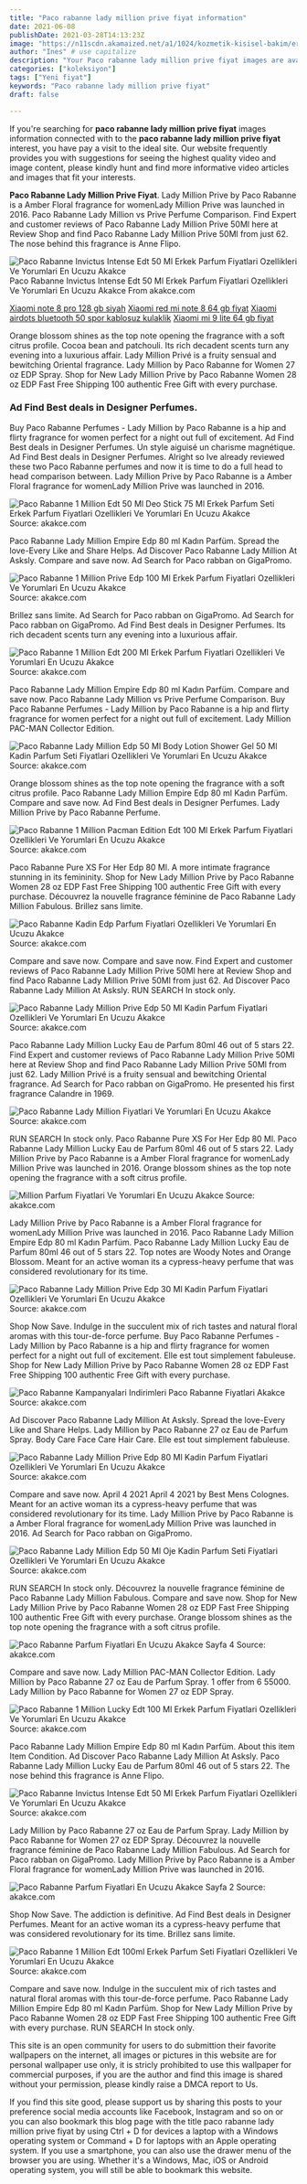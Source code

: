 ```yaml
---
title: "Paco rabanne lady million prive fiyat information"
date: 2021-06-08
publishDate: 2021-03-28T14:13:23Z
image: "https://n11scdn.akamaized.net/a1/1024/kozmetik-kisisel-bakim/erkek-parfum/paco-rabanne-1-million-edt-100-ml-erkek-parfum-seti__0504011982730931.jpg"
author: "Ines" # use capitalize
description: "Your Paco rabanne lady million prive fiyat images are available in this site. Paco rabanne lady million prive fiyat are a topic that is being searched for and liked by netizens now. You can Get the Paco rabanne lady million prive fiyat files here. Get all royalty-free vectors."
categories: ["koleksiyon"]
tags: ["Yeni fiyat"]
keywords: "Paco rabanne lady million prive fiyat"
draft: false

---
```


If you're searching for **paco rabanne lady million prive fiyat** images information connected with to the **paco rabanne lady million prive fiyat** interest, you have pay a visit to the ideal  site.  Our website frequently  provides you with  suggestions  for seeing  the highest  quality video and image  content, please kindly hunt and find more informative video articles and images  that fit your interests.

**Paco Rabanne Lady Million Prive Fiyat**. Lady Million Prive by Paco Rabanne is a Amber Floral fragrance for womenLady Million Prive was launched in 2016. Paco Rabanne Lady Million vs Prive Perfume Comparison. Find Expert and customer reviews of Paco Rabanne Lady Million Prive 50Ml here at Review Shop and find Paco Rabanne Lady Million Prive 50Ml from just 62. The nose behind this fragrance is Anne Flipo.

![Paco Rabanne Invictus Intense Edt 50 Ml Erkek Parfum Fiyatlari Ozellikleri Ve Yorumlari En Ucuzu Akakce](https://cdn.akakce.com/paco-rabanne/paco-rabanne-invictus-intense-edt-50-ml-erkek-z.jpg "Paco Rabanne Invictus Intense Edt 50 Ml Erkek Parfum Fiyatlari Ozellikleri Ve Yorumlari En Ucuzu Akakce")
Paco Rabanne Invictus Intense Edt 50 Ml Erkek Parfum Fiyatlari Ozellikleri Ve Yorumlari En Ucuzu Akakce From akakce.com

[Xiaomi note 8 pro 128 gb siyah](/xiaomi-note-8-pro-128-gb-siyah/)
[Xiaomi red mi note 8 64 gb fiyat](/xiaomi-red-mi-note-8-64-gb-fiyat/)
[Xiaomi airdots bluetooth 50 spor kablosuz kulaklik](/xiaomi-airdots-bluetooth-50-spor-kablosuz-kulaklik/)
[Xiaomi mi 9 lite 64 gb fiyat](/xiaomi-mi-9-lite-64-gb-fiyat/)

Orange blossom shines as the top note opening the fragrance with a soft citrus profile. Cocoa bean and patchouli. Its rich decadent scents turn any evening into a luxurious affair. Lady Million Privé is a fruity sensual and bewitching Oriental fragrance. Lady Million by Paco Rabanne for Women 27 oz EDP Spray. Shop for New Lady Million Prive by Paco Rabanne Women 28 oz EDP Fast Free Shipping 100 authentic Free Gift with every purchase.

### Ad Find Best deals in Designer Perfumes.

Buy Paco Rabanne Perfumes - Lady Million by Paco Rabanne is a hip and flirty fragrance for women perfect for a night out full of excitement. Ad Find Best deals in Designer Perfumes. Un style aiguisé un charisme magnétique. Ad Find Best deals in Designer Perfumes. Alright so Ive already reviewed these two Paco Rabanne perfumes and now it is time to do a full head to head comparison between. Lady Million Prive by Paco Rabanne is a Amber Floral fragrance for womenLady Million Prive was launched in 2016.


![Paco Rabanne 1 Million Edt 50 Ml Deo Stick 75 Ml Erkek Parfum Seti Erkek Parfum Fiyatlari Ozellikleri Ve Yorumlari En Ucuzu Akakce](https://iis-akakce.akamaized.net/p.z?%2F%2Fn11scdn%2Eakamaized%2Enet%2Fa1%2F1024%2Fkozmetik%2Dkisisel%2Dbakim%2Ferkek%2Dparfum%2Fpaco%2Drabanne%2D1%2Dmillion%2Dedt%2D50ml%2Derkek%2Dparfum%2Dset%5F%5F1012556460897319%2Ejpg "Paco Rabanne 1 Million Edt 50 Ml Deo Stick 75 Ml Erkek Parfum Seti Erkek Parfum Fiyatlari Ozellikleri Ve Yorumlari En Ucuzu Akakce")
Source: akakce.com

Paco Rabanne Lady Million Empire Edp 80 ml Kadın Parfüm. Spread the love-Every Like and Share Helps. Ad Discover Paco Rabanne Lady Million At Asksly. Compare and save now. Ad Search for Paco rabban on GigaPromo.

![Paco Rabanne 1 Million Prive Edp 100 Ml Erkek Parfum Fiyatlari Ozellikleri Ve Yorumlari En Ucuzu Akakce](https://cdn.akakce.com/paco-rabanne/paco-rabanne-1-million-prive-edp-100-ml-erkek-z.jpg "Paco Rabanne 1 Million Prive Edp 100 Ml Erkek Parfum Fiyatlari Ozellikleri Ve Yorumlari En Ucuzu Akakce")
Source: akakce.com

Brillez sans limite. Ad Search for Paco rabban on GigaPromo. Ad Search for Paco rabban on GigaPromo. Ad Find Best deals in Designer Perfumes. Its rich decadent scents turn any evening into a luxurious affair.

![Paco Rabanne 1 Million Edt 200 Ml Erkek Parfum Fiyatlari Ozellikleri Ve Yorumlari En Ucuzu Akakce](https://cdn.akakce.com/paco-rabanne/paco-rabanne-1-million-edt-200-ml-erkek-z.jpg "Paco Rabanne 1 Million Edt 200 Ml Erkek Parfum Fiyatlari Ozellikleri Ve Yorumlari En Ucuzu Akakce")
Source: akakce.com

Paco Rabanne Lady Million Empire Edp 80 ml Kadın Parfüm. Compare and save now. Paco Rabanne Lady Million vs Prive Perfume Comparison. Buy Paco Rabanne Perfumes - Lady Million by Paco Rabanne is a hip and flirty fragrance for women perfect for a night out full of excitement. Lady Million PAC-MAN Collector Edition.

![Paco Rabanne Lady Million Edp 50 Ml Body Lotion Shower Gel 50 Ml Kadin Parfum Seti Fiyatlari Ozellikleri Ve Yorumlari En Ucuzu Akakce](https://cdn.akakce.com/paco-rabanne/paco-rabanne-lady-million-edp-50-ml-body-lotion-shower-gel-50-ml-kadin-seti-z.jpg "Paco Rabanne Lady Million Edp 50 Ml Body Lotion Shower Gel 50 Ml Kadin Parfum Seti Fiyatlari Ozellikleri Ve Yorumlari En Ucuzu Akakce")
Source: akakce.com

Orange blossom shines as the top note opening the fragrance with a soft citrus profile. Paco Rabanne Lady Million Empire Edp 80 ml Kadın Parfüm. Compare and save now. Ad Find Best deals in Designer Perfumes. Lady Million Prive by Paco Rabanne Perfume.

![Paco Rabanne 1 Million Pacman Edition Edt 100 Ml Erkek Parfum Fiyatlari Ozellikleri Ve Yorumlari En Ucuzu Akakce](https://cdn.akakce.com/paco-rabanne/paco-rabanne-1-million-pacman-edition-edt-100-ml-erkek-z.jpg "Paco Rabanne 1 Million Pacman Edition Edt 100 Ml Erkek Parfum Fiyatlari Ozellikleri Ve Yorumlari En Ucuzu Akakce")
Source: akakce.com

Paco Rabanne Pure XS For Her Edp 80 Ml. A more intimate fragrance stunning in its femininity. Shop for New Lady Million Prive by Paco Rabanne Women 28 oz EDP Fast Free Shipping 100 authentic Free Gift with every purchase. Découvrez la nouvelle fragrance féminine de Paco Rabanne Lady Million Fabulous. Brillez sans limite.

![Paco Rabanne Kadin Edp Parfum Fiyatlari Ozellikleri Ve Yorumlari En Ucuzu Akakce](https://floimages.mncdn.com/mncropresize/1000/1000/media/catalog/product/20-09/03/3349668535439.jpg "Paco Rabanne Kadin Edp Parfum Fiyatlari Ozellikleri Ve Yorumlari En Ucuzu Akakce")
Source: akakce.com

Compare and save now. Compare and save now. Find Expert and customer reviews of Paco Rabanne Lady Million Prive 50Ml here at Review Shop and find Paco Rabanne Lady Million Prive 50Ml from just 62. Ad Discover Paco Rabanne Lady Million At Asksly. RUN SEARCH In stock only.

![Paco Rabanne Lady Million Prive Edp 50 Ml Kadin Parfum Fiyatlari Ozellikleri Ve Yorumlari En Ucuzu Akakce](https://cdn.akakce.com/paco-rabanne/paco-rabanne-lady-million-prive-edp-50-ml-kadin-z.jpg "Paco Rabanne Lady Million Prive Edp 50 Ml Kadin Parfum Fiyatlari Ozellikleri Ve Yorumlari En Ucuzu Akakce")
Source: akakce.com

Paco Rabanne Lady Million Lucky Eau de Parfum 80ml 46 out of 5 stars 22. Find Expert and customer reviews of Paco Rabanne Lady Million Prive 50Ml here at Review Shop and find Paco Rabanne Lady Million Prive 50Ml from just 62. Lady Million Privé is a fruity sensual and bewitching Oriental fragrance. Ad Search for Paco rabban on GigaPromo. He presented his first fragrance Calandre in 1969.

![Paco Rabanne Lady Million Fiyatlari Ve Yorumlari En Ucuzu Akakce](https://cdn.akakce.com/paco-rabanne/paco-rabanne-lady-million-edp-50-ml-kadin-x.jpg "Paco Rabanne Lady Million Fiyatlari Ve Yorumlari En Ucuzu Akakce")
Source: akakce.com

RUN SEARCH In stock only. Paco Rabanne Pure XS For Her Edp 80 Ml. Paco Rabanne Lady Million Lucky Eau de Parfum 80ml 46 out of 5 stars 22. Lady Million Prive by Paco Rabanne is a Amber Floral fragrance for womenLady Million Prive was launched in 2016. Orange blossom shines as the top note opening the fragrance with a soft citrus profile.

![Million Parfum Fiyatlari Ve Yorumlari En Ucuzu Akakce](https://cdn.akakce.com/paco-rabanne/paco-rabanne-lady-million-edp-80-ml-kadin-x.jpg "Million Parfum Fiyatlari Ve Yorumlari En Ucuzu Akakce")
Source: akakce.com

Lady Million Prive by Paco Rabanne is a Amber Floral fragrance for womenLady Million Prive was launched in 2016. Paco Rabanne Lady Million Empire Edp 80 ml Kadın Parfüm. Paco Rabanne Lady Million Lucky Eau de Parfum 80ml 46 out of 5 stars 22. Top notes are Woody Notes and Orange Blossom. Meant for an active woman its a cypress-heavy perfume that was considered revolutionary for its time.

![Paco Rabanne Lady Million Prive Edp 30 Ml Kadin Parfum Fiyatlari Ozellikleri Ve Yorumlari En Ucuzu Akakce](https://cdn.akakce.com/paco-rabanne/paco-rabanne-lady-million-prive-edp-30-ml-kadin-z.jpg "Paco Rabanne Lady Million Prive Edp 30 Ml Kadin Parfum Fiyatlari Ozellikleri Ve Yorumlari En Ucuzu Akakce")
Source: akakce.com

Shop Now Save. Indulge in the succulent mix of rich tastes and natural floral aromas with this tour-de-force perfume. Buy Paco Rabanne Perfumes - Lady Million by Paco Rabanne is a hip and flirty fragrance for women perfect for a night out full of excitement. Elle est tout simplement fabuleuse. Shop for New Lady Million Prive by Paco Rabanne Women 28 oz EDP Fast Free Shipping 100 authentic Free Gift with every purchase.

![Paco Rabanne Kampanyalari Indirimleri Paco Rabanne Fiyatlari Akakce](https://n11scdn.akamaized.net/a1/1024/kozmetik-kisisel-bakim/parlatici-ve-dolgunlastirici/paco-rabanne-lady-million-lucky-lip-gloss-3-ml__1314856670459143.jpg "Paco Rabanne Kampanyalari Indirimleri Paco Rabanne Fiyatlari Akakce")
Source: akakce.com

Ad Discover Paco Rabanne Lady Million At Asksly. Spread the love-Every Like and Share Helps. Lady Million by Paco Rabanne 27 oz Eau de Parfum Spray. Body Care Face Care Hair Care. Elle est tout simplement fabuleuse.

![Paco Rabanne Lady Million Prive Edp 80 Ml Kadin Parfum Fiyatlari Ozellikleri Ve Yorumlari En Ucuzu Akakce](https://cdn.akakce.com/paco-rabanne/paco-rabanne-lady-million-prive-edp-80-ml-kadin-z.jpg "Paco Rabanne Lady Million Prive Edp 80 Ml Kadin Parfum Fiyatlari Ozellikleri Ve Yorumlari En Ucuzu Akakce")
Source: akakce.com

Compare and save now. April 4 2021 April 4 2021 by Best Mens Colognes. Meant for an active woman its a cypress-heavy perfume that was considered revolutionary for its time. Lady Million Prive by Paco Rabanne is a Amber Floral fragrance for womenLady Million Prive was launched in 2016. Ad Search for Paco rabban on GigaPromo.

![Paco Rabanne Lady Million Edp 50 Ml Oje Kadin Parfum Seti Fiyatlari Ozellikleri Ve Yorumlari En Ucuzu Akakce](https://iis-akakce.akamaized.net/p.z?https://n11scdn.akamaized.net/a1/1024/kozmetik-kisisel-bakim/kadin-parfum/paco-rabanne-lady-million-edp-50-ml-oje-kadin-parfum-seti__0122228102630616.jpg "Paco Rabanne Lady Million Edp 50 Ml Oje Kadin Parfum Seti Fiyatlari Ozellikleri Ve Yorumlari En Ucuzu Akakce")
Source: akakce.com

RUN SEARCH In stock only. Découvrez la nouvelle fragrance féminine de Paco Rabanne Lady Million Fabulous. Compare and save now. Shop for New Lady Million Prive by Paco Rabanne Women 28 oz EDP Fast Free Shipping 100 authentic Free Gift with every purchase. Orange blossom shines as the top note opening the fragrance with a soft citrus profile.

![Paco Rabanne Parfum Fiyatlari En Ucuzu Akakce Sayfa 4](https://cdn.akakce.com/paco-rabanne/paco-rabanne-lady-million-edp-80-ml-body-lotion-100-ml-kadin-seti-x.jpg "Paco Rabanne Parfum Fiyatlari En Ucuzu Akakce Sayfa 4")
Source: akakce.com

Compare and save now. Lady Million PAC-MAN Collector Edition. Lady Million by Paco Rabanne 27 oz Eau de Parfum Spray. 1 offer from 6 55000. Lady Million by Paco Rabanne for Women 27 oz EDP Spray.

![Paco Rabanne 1 Million Lucky Edt 100 Ml Erkek Parfum Fiyatlari Ozellikleri Ve Yorumlari En Ucuzu Akakce](https://cdn.akakce.com/paco-rabanne/paco-rabanne-1-million-lucky-edt-100-ml-erkek-z.jpg "Paco Rabanne 1 Million Lucky Edt 100 Ml Erkek Parfum Fiyatlari Ozellikleri Ve Yorumlari En Ucuzu Akakce")
Source: akakce.com

Paco Rabanne Lady Million Empire Edp 80 ml Kadın Parfüm. About this item Item Condition. Ad Discover Paco Rabanne Lady Million At Asksly. Paco Rabanne Lady Million Lucky Eau de Parfum 80ml 46 out of 5 stars 22. The nose behind this fragrance is Anne Flipo.

![Paco Rabanne Invictus Intense Edt 50 Ml Erkek Parfum Fiyatlari Ozellikleri Ve Yorumlari En Ucuzu Akakce](https://cdn.akakce.com/paco-rabanne/paco-rabanne-invictus-intense-edt-50-ml-erkek-z.jpg "Paco Rabanne Invictus Intense Edt 50 Ml Erkek Parfum Fiyatlari Ozellikleri Ve Yorumlari En Ucuzu Akakce")
Source: akakce.com

Lady Million by Paco Rabanne 27 oz Eau de Parfum Spray. Lady Million by Paco Rabanne for Women 27 oz EDP Spray. Découvrez la nouvelle fragrance féminine de Paco Rabanne Lady Million Fabulous. Ad Search for Paco rabban on GigaPromo. Lady Million Prive by Paco Rabanne is a Amber Floral fragrance for womenLady Million Prive was launched in 2016.

![Paco Rabanne Parfum Fiyatlari En Ucuzu Akakce Sayfa 2](https://cdn.akakce.com/paco-rabanne/paco-rabanne-lady-million-edp-80-ml-body-lotion-100-ml-travel-10-ml-kadin-seti-x.jpg "Paco Rabanne Parfum Fiyatlari En Ucuzu Akakce Sayfa 2")
Source: akakce.com

Shop Now Save. The addiction is definitive. Ad Find Best deals in Designer Perfumes. Meant for an active woman its a cypress-heavy perfume that was considered revolutionary for its time. Brillez sans limite.

![Paco Rabanne 1 Million Edt 100ml Erkek Parfum Seti Fiyatlari Ozellikleri Ve Yorumlari En Ucuzu Akakce](https://n11scdn.akamaized.net/a1/1024/kozmetik-kisisel-bakim/erkek-parfum/paco-rabanne-1-million-edt-100-ml-erkek-parfum-seti__0504011982730931.jpg "Paco Rabanne 1 Million Edt 100ml Erkek Parfum Seti Fiyatlari Ozellikleri Ve Yorumlari En Ucuzu Akakce")
Source: akakce.com

Compare and save now. Indulge in the succulent mix of rich tastes and natural floral aromas with this tour-de-force perfume. Paco Rabanne Lady Million Empire Edp 80 ml Kadın Parfüm. Shop for New Lady Million Prive by Paco Rabanne Women 28 oz EDP Fast Free Shipping 100 authentic Free Gift with every purchase. RUN SEARCH In stock only.

This site is an open community for users to do submittion their favorite wallpapers on the internet, all images or pictures in this website are for personal wallpaper use only, it is stricly prohibited to use this wallpaper for commercial purposes, if you are the author and find this image is shared without your permission, please kindly raise a DMCA report to Us.

If you find this site good, please support us by sharing this posts to your preference social media accounts like Facebook, Instagram and so on or you can also bookmark this blog page with the title paco rabanne lady million prive fiyat by using Ctrl + D for devices a laptop with a Windows operating system or Command + D for laptops with an Apple operating system. If you use a smartphone, you can also use the drawer menu of the browser you are using. Whether it's a Windows, Mac, iOS or Android operating system, you will still be able to bookmark this website.
